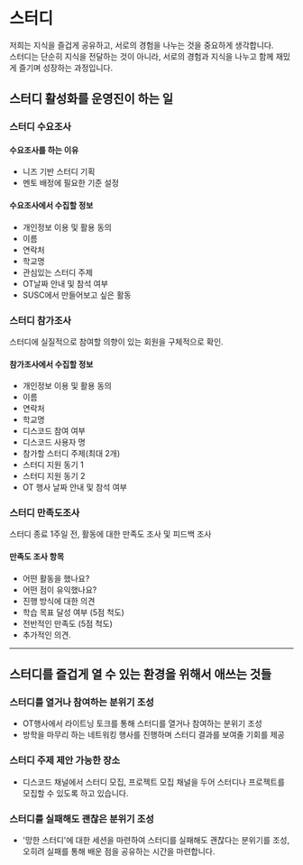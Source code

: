 # 스터디
저희는 지식을 즐겁게 공유하고, 서로의 경험을 나누는 것을 중요하게 생각합니다.  
스터디는 단순히 지식을 전달하는 것이 아니라, 서로의 경험과 지식을 나누고 함께 재밌게 즐기며 성장하는 과정입니다.  

## 스터디 활성화를 운영진이 하는 일
### 스터디 수요조사
#### 수요조사를 하는 이유
- 니즈 기반 스터디 기획
- 멘토 배정에 필요한 기준 설정


#### 수요조사에서 수집할 정보
- 개인정보 이용 및 활용 동의
- 이름
- 연락처
- 학교명
- 관심있는 스터디 주제
- OT날짜 안내 및 참석 여부
- SUSC에서 만들어보고 싶은 활동

### 스터디 참가조사
스터디에 실질적으로 참여할 의향이 있는 회원을 구체적으로 확인.
#### 참가조사에서 수집할 정보
- 개인정보 이용 및 활용 동의
- 이름
- 연락처
- 학교명
- 디스코드 참여 여부
- 디스코드 사용자 명
- 참가할 스터디 주제(최대 2개)
- 스터디 지원 동기 1
- 스터디 지원 동기 2
- OT 행사 날짜 안내 및 참석 여부

### 스터디 만족도조사
스터디 종료 1주일 전, 활동에 대한 만족도 조사 및 피드백 조사
#### 만족도 조사 항목
- 어떤 활동을 했나요?
- 어떤 점이 유익했나요?
- 진행 방식에 대한 의견
- 학습 목표 달성 여부 (5점 척도)
- 전반적인 만족도 (5점 척도)
- 추가적인 의견.



--- 
## 스터디를 즐겁게 열 수 있는 환경을 위해서 애쓰는 것들

### 스터디를 열거나 참여하는 분위기 조성
- OT행사에서 라이트닝 토크를 통해 스터디를 열거나 참여하는 분위기 조성
- 방학을 마무리 하는 네트워킹 행사를 진행하며 스터디 결과를 보여줄 기회를 제공

### 스터디 주제 제안 가능한 장소
- 디스코드 채널에서 스터디 모집, 프로젝트 모집 채널을 두어 스터디나 프로젝트를 모집할 수 있도록 하고 있습니다.

### 스터디를 실패해도 괜찮은 분위기 조성
- '망한 스터디'에 대한 세션을 마련하여 스터디를 실패해도 괜찮다는 분위기를 조성, 오히려 실패를 통해 배운 점을 공유하는 시간을 마련합니다.
